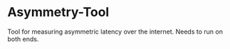 # Asymmetry-Tool
Tool for measuring asymmetric latency over the internet. Needs to run on both ends.

